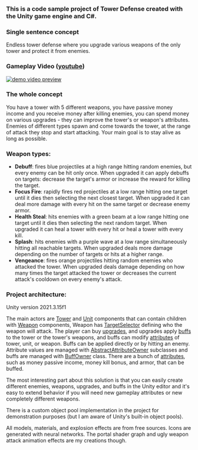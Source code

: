 ### This is a code sample project of Tower Defense created with the Unity game engine and C#.

### Single sentence concept 
Endless tower defense where you upgrade various weapons of the only tower and protect it from enemies.

### Gameplay Video ([youtube](https://youtu.be/xxPMwKHqqY8)) 
[![demo video preview](https://img.youtube.com/vi/xxPMwKHqqY8/0.jpg)](https://youtu.be/xxPMwKHqqY8)


### The whole concept
You have a tower with 5 different weapons, you have passive money income and you receive money after killing enemies, you can spend money on various upgrades - they can improve the tower's or weapon's attributes. Enemies of different types spawn and come towards the tower, at the range of attack they stop and start attacking. Your main goal is to stay alive as long as possible.

### Weapon types: 
- <b>Debuff</b>: fires blue projectiles at a high range hitting random enemies, but every enemy can be hit only once. When upgraded it can apply debuffs on targets: decrease the target's armor or increase the reward for killing the target.
- <b>Focus Fire</b>: rapidly fires red projectiles at a low range hitting one target until it dies then selecting the next closest target. When upgraded it can deal more damage with every hit on the same target or decrease enemy armor.
- <b>Health Steal</b>: hits enemies with a green beam at a low range hitting one target until it dies then selecting the next random target. When upgraded it can heal a tower with every hit or heal a tower with every kill.
- <b>Splash</b>: hits enemies with a purple wave at a low range simultaneously hitting all reachable targets. When upgraded deals more damage depending on the number of targets or hits at a higher range. 
- <b>Vengeance</b>: fires orange projectiles hitting random enemies who attacked the tower. When upgraded deals damage depending on how many times the target attacked the tower or decreases the current attack's cooldown on every enemy's attack.

### Project architecture:
Unity version 2021.3.15f1


The main actors are [Tower](TowerDefense/Assets/Scripts/Game/Tower.cs) and [Unit](TowerDefense/Assets/Scripts/Game/Unit.cs) components that can contain children with [Weapon](TowerDefense/Assets/Scripts/Game/WeaponSystem/AbstractWeapon.cs) components, Weapon has [TargetSelector](TowerDefense/Assets/Scripts/Game/WeaponSystem/TargetSelectors/AbstractTargetSelector.cs) defining who the weapon will attack. The player can buy [upgrades](TowerDefense/Assets/Scripts/Game/AttributeSystem/Upgrades/Upgrade.cs), and upgrades apply [buffs](TowerDefense/Assets/Scripts/Game/AttributeSystem/Buffs/AbstractBuff.cs) to the tower or the tower's weapons, and buffs can modify [attributes](TowerDefense/Assets/Scripts/Game/AttributeSystem/AttributeType.cs) of tower, unit, or weapon. Buffs can be applied directly or by hitting an enemy. Attribute values are managed with [AbstractAttributeOwner](TowerDefense/Assets/Scripts/Game/AttributeSystem/AbstractAttributeOwner.cs) subclasses and buffs are managed with [BuffOwner](TowerDefense/Assets/Scripts/Game/AttributeSystem/Buffs/BuffOwner.cs) class.
There are a bunch of [attributes](TowerDefense/Assets/Scripts/Game/AttributeSystem/AttributeType.cs), such as money passive income, money kill bonus, and armor, that can be buffed.

The most interesting part about this solution is that you can easily create different enemies, weapons, upgrades, and buffs in the Unity editor and it's easy to extend behavior if you will need new gameplay attributes or new completely different weapons.

There is a custom object pool implementation in the project for demonstration purposes (but I am aware of Unity's built-in object pools). 

All models, materials, and explosion effects are from free sources. Icons are generated with neural networks. The portal shader graph and ugly weapon attack animation effects are my creations though.
